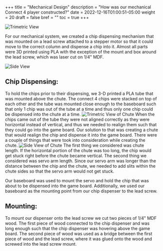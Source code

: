 +++
title = "Mechanical Design"
description = "How was our mechanical Connect 4 player constructed?"
date = 2022-12-16T01:00:51-05:00
weight = 20
draft = false
bref = ""
toc = true
+++

![Trimetric View](/images/trimetricView.png)

For our mechanical system, we created a chip dispensing mechanism that was mounted on a lead screw attached to a stepper motor so that it could move to the correct column and dispense a chip into it. Almost all parts were 3D printed using PLA with the exception of the mount and box around the lead screw, which was laser cut on 1/4" MDF.

![Side View](/images/sideView.png)

## Chip Dispensing:
To hold the chips prior to their dispensing, we 3-D printed a PLA tube that was mounted above the chute. The connect 4 chips were stacked on top of each other and the tube was mounted close enough to the baseboard such that only 1 chip was out of the tube at a time and thus only one chip could be dispensed into the chute at a time. 
![Trimetric View of Chute](/images/chuteTrimetric.png)
When the chips came out of the tube they were not aligned correctly as they were horizontal instead of vertical, and thus we needed to realign them such that they could go into the game board. Our solution to that was creating a chute that would realign the chip and dispense it into the game board. There were a couple of things that were took into consideration while creating the chute. 
![Side View of Chute](/images/chuteSlide.png)
The first thing we considered was chute length. If the horizontal portion of the chute was too long, the chip would get stuck right before the chute became vertical. The second thing we considered was servo arm length. Since our servo arm was longer than the distance between the chip and the chute, we needed to add slits within the chute sides so that the servo arm would not get stuck. 

Our baseboard was used to mount the servo and hold the chip that was about to be dispensed into the game board. Additionally, we used our baseboard as the mounting point from our chip dispenser to the lead screw.

## Mounting: 
To mount our dispenser onto the lead screw we cut two pieces of 1/4" MDF wood. The first piece of wood connected to the chip dispenser and was long enough such that the chip dispenser was hovering above the game board. The second piece of wood was used as a bridge between the first piece of wood and the lead screw, where it was glued onto the wood and screwed into the lead screw mount. 
